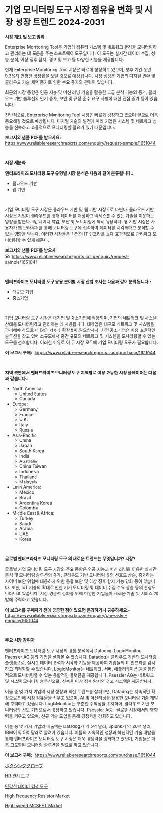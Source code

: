 <p><h1>기업 모니터링 도구 시장 점유율 변화 및 시장 성장 트렌드 2024-2031</h1></p><p><strong>시장 개요 및 보고 범위</strong></p>
<p><p>Enterprise Monitoring Tool은 기업이 컴퓨터 시스템 및 네트워크 환경을 모니터링하고 관리하는 데 도움을 주는 소프트웨어 도구입니다. 이 도구는 실시간 데이터 수집, 성능 분석, 이상 징후 탐지, 경고 및 보고 등 다양한 기능을 제공합니다.</p><p>현재 Enterprise Monitoring Tool 시장은 빠르게 성장하고 있으며, 향후 기간 동안 9.3%의 연평균 성장률을 보일 것으로 예상됩니다. 시장 성장은 기업의 디지털 변환 및 클라우드 기술 채택 증가로 인한 수요 증가와 관련이 있습니다.</p><p>최근의 시장 동향은 인공 지능 및 머신 러닝 기술을 활용한 고급 분석 기능의 증가, 클라우드 기반 솔루션의 인기 증가, 보안 및 규정 준수 요구 사항에 대한 관심 증가 등이 있습니다.</p><p>전반적으로, Enterprise Monitoring Tool 시장은 빠르게 성장하고 있으며 앞으로 더욱 중요해질 것으로 예상됩니다. 디지털 기술의 발전에 따라 기업은 시스템 및 네트워크 성능을 신속하고 효율적으로 모니터링할 필요가 있기 때문입니다.</p></p>
<p><strong>보고서의 샘플 PDF를 받으세요:</strong> <a href="https://www.reliableresearchreports.com/enquiry/request-sample/1651044">https://www.reliableresearchreports.com/enquiry/request-sample/1651044</a></p>
<p>&nbsp;</p>
<p><strong>시장 세분화</strong></p>
<p><strong>엔터프라이즈 모니터링 도구 유형별 시장 분석은 다음과 같이 분류됩니다.:</strong></p>
<p><ul><li>클라우드 기반</li><li>웹 기반</li></ul></p>
<p>&nbsp;</p>
<p><p>기업 모니터링 도구 시장은 클라우드 기반 및 웹 기반 시장으로 나뉜다. 클라우드 기반 시장은 기업이 클라우드를 통해 데이터를 저장하고 액세스할 수 있는 기술을 이용하는 영향을 받는다. 즉, 데이터 백업, 보안 및 모니터링에 특히 유용하다. 웹 기반 시장은 사용자가 웹 브라우저를 통해 모니터링 도구에 접속하여 데이터를 시각화하고 분석할 수 있는 영향을 받는다. 이러한 시장들은 기업의 IT 인프라를 보다 효과적으로 관리하고 모니터링할 수 있게 해준다.</p></p>
<p><strong>보고서의 샘플 PDF를 받으세요:</strong>&nbsp;<a href="https://www.reliableresearchreports.com/enquiry/request-sample/1651044">https://www.reliableresearchreports.com/enquiry/request-sample/1651044</a></p>
<p>&nbsp;</p>
<p><strong> 엔터프라이즈 모니터링 도구 응용 분야별 시장 산업 조사는 다음과 같이 분류됩니다.:</strong></p>
<p><ul><li>대규모 기업</li><li>중소기업</li></ul></p>
<p>&nbsp;</p>
<p><p>기업 모니터링 도구 시장은 대기업 및 중소기업에 적용되며, 기업의 네트워크 및 시스템 상태를 모니터링하고 관리하는 데 사용됩니다. 대기업은 대규모 네트워크 및 시스템을 관리해야 하므로 더 많은 기능과 확장성이 필요합니다. 한편 중소기업은 비용 효율적인 솔루션을 찾고 있어 소규모에서 중간 규모의 네트워크 및 시스템을 모니터링할 수 있는 도구를 선호합니다. 이러한 이유로 이 두 시장 모두에 기업 모니터링 도구가 필요합니다.</p></p>
<p><strong>이 보고서 구매:</strong>&nbsp; <a href="https://www.reliableresearchreports.com/purchase/1651044">https://www.reliableresearchreports.com/purchase/1651044</a></p>
<p>&nbsp;</p>
<p><strong>지역 측면에서 엔터프라이즈 모니터링 도구 지역별로 이용 가능한 시장 플레이어는 다음과 같습니다.:</strong></p>
<p><ul>
    <li>
        North America:
        <ul>
            <li>United States</li>
            <li>Canada</li>
        </ul>
    </li>
    <li>
        Europe:
        <ul>
            <li>Germany</li>
            <li>France</li>
            <li>U.K.</li>
            <li>Italy</li>
            <li>Russia</li>
        </ul>
    </li>
    <li>
        Asia-Pacific:
        <ul>
            <li>China</li>
            <li>Japan</li>
            <li>South Korea</li>
            <li>India</li>
            <li>Australia</li>
            <li>China Taiwan</li>
            <li>Indonesia</li>
            <li>Thailand</li>
            <li>Malaysia</li>
        </ul>
    </li>
    <li>
        Latin America:
        <ul>
            <li>Mexico</li>
            <li>Brazil</li>
            <li>Argentina Korea</li>
            <li>Colombia</li>
        </ul>
    </li>
    <li>
        Middle East & Africa:
        <ul>
            <li>Turkey</li>
            <li>Saudi</li>
            <li>Arabia</li>
            <li>UAE</li>
            <li>Korea</li>
        </ul>
    </li>
    </ul></p>
<p>&nbsp;</p>
<p><strong>글로벌 엔터프라이즈 모니터링 도구 의 새로운 트렌드는 무엇입니까? 시장?</strong></p>
<p><p>글로벌 기업 모니터링 도구 시장의 주요 동향은 인공 지능과 머신 러닝을 이용한 실시간 분석 및 모니터링 솔루션의 증가, 클라우드 기반 모니터링 툴의 선호도 상승, 증가하는 사이버 보안 위협에 대응하기 위한 통합 보안 및 이상 징후 탐지 기능 강화 등이 있습니다. 또한, IoT 기술의 확대로 인한 기기 모니터링 및 데이터 수집 수요 상승 등의 현상도 나타나고 있습니다. 시장 경쟁력 강화를 위해 다양한 기업들이 새로운 기술 및 서비스 개발에 주력하고 있습니다.</p></p>
<p><strong>이 보고서를 구매하기 전에 궁금한 점이 있으면 문의하거나 공유하세요.</strong>- <a href="https://www.reliableresearchreports.com/enquiry/pre-order-enquiry/1651044">https://www.reliableresearchreports.com/enquiry/pre-order-enquiry/1651044</a></p>
<p>&nbsp;</p>
<p><strong>주요 시장 참여자</strong></p>
<p><p>엔터프라이즈 모니터링 도구 시장의 경쟁 분석에서 Datadog, LogicMonitor, Paessler AG 등의 기업을 살펴볼 수 있습니다. Datadog는 클라우드 기반의 모니터링 플랫폼으로, 실시간 데이터 분석과 시각화 기능을 제공하여 기업들의 IT 인프라를 감시하고 최적화할 수 있습니다. LogicMonitor는 네트워크, 서버, 애플리케이션 등을 통합적으로 모니터링할 수 있는 종합적인 플랫폼을 제공합니다. Paessler AG는 네트워크 및 시스템 모니터링 솔루션으로, 신속한 이상 징후 탐지와 경고 시스템을 제공합니다.</p><p>이들 중 몇 가지 기업의 시장 성장과 최신 트렌드를 살펴보면, Datadog는 지속적인 확장으로 인해 시장 점유율을 키우고 있으며, AI 및 머신러닝을 활용한 모니터링 기술 개발에 주력하고 있습니다. LogicMonitor는 꾸준한 수익성을 유지하며, 클라우드 기반 모니터링의 선도 기업으로서 성장하고 있습니다. Paessler AG는 글로벌 시장에서의 영향력을 키우고 있으며, 신규 기술 도입을 통해 경쟁력을 강화하고 있습니다.</p><p>이들 중 몇 가지 기업의 매출액은 Datadog가 약 5억 달러, Splunk가 약 20억 달러, IBM이 약 5억 달러로 알려져 있습니다. 이들의 지속적인 성장과 혁신적인 기술 개발을 통해 엔터프라이즈 모니터링 도구 시장은 더욱 경쟁력을 강화하고 있으며, 기업들은 더욱 고도화된 모니터링 솔루션을 필요로 하고 있습니다.</p></p>
<p><strong>이 보고서 구매:</strong>&nbsp;&nbsp;<a href="https://www.reliableresearchreports.com/purchase/1651044">https://www.reliableresearchreports.com/purchase/1651044</a></p>
<p><p><a href="https://github.com/AaronVargas43/Market-Research-Report-List-1/blob/main/659486611310.md">ボクシンググローブ</a></p><p><a href="https://github.com/vs2869dizt0/Market-Research-Report-List-1/blob/main/709362410260.md">HR 관리 도구</a></p><p><a href="https://github.com/Howaoole34545/Market-Research-Report-List-1/blob/main/859962310261.md">민감한 데이터 검색 도구</a></p><p><a href="https://github.com/gdfhhhj/Market-Research-Report-List-3/blob/main/high-frequency-resistor-market.md">High Frequency Resistor Market</a></p><p><a href="https://github.com/julyju69/Market-Research-Report-List-2/blob/main/high-speed-mosfet-market.md">High speed MOSFET Market</a></p></p>
